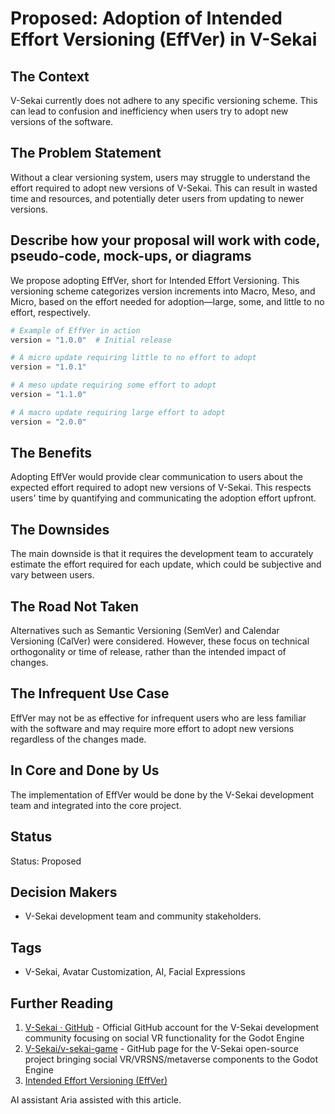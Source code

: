 # Proposed: Adoption of Intended Effort Versioning (EffVer) in V-Sekai

## The Context

V-Sekai currently does not adhere to any specific versioning scheme. This can lead to confusion and inefficiency when users try to adopt new versions of the software.

## The Problem Statement

Without a clear versioning system, users may struggle to understand the effort required to adopt new versions of V-Sekai. This can result in wasted time and resources, and potentially deter users from updating to newer versions.

## Describe how your proposal will work with code, pseudo-code, mock-ups, or diagrams

We propose adopting EffVer, short for Intended Effort Versioning. This versioning scheme categorizes version increments into Macro, Meso, and Micro, based on the effort needed for adoption—large, some, and little to no effort, respectively.

```python
# Example of EffVer in action
version = "1.0.0"  # Initial release

# A micro update requiring little to no effort to adopt
version = "1.0.1"

# A meso update requiring some effort to adopt
version = "1.1.0"

# A macro update requiring large effort to adopt
version = "2.0.0"
```

## The Benefits

Adopting EffVer would provide clear communication to users about the expected effort required to adopt new versions of V-Sekai. This respects users' time by quantifying and communicating the adoption effort upfront.

## The Downsides

The main downside is that it requires the development team to accurately estimate the effort required for each update, which could be subjective and vary between users.

## The Road Not Taken

Alternatives such as Semantic Versioning (SemVer) and Calendar Versioning (CalVer) were considered. However, these focus on technical orthogonality or time of release, rather than the intended impact of changes.

## The Infrequent Use Case

EffVer may not be as effective for infrequent users who are less familiar with the software and may require more effort to adopt new versions regardless of the changes made.

## In Core and Done by Us

The implementation of EffVer would be done by the V-Sekai development team and integrated into the core project.

## Status

Status: Proposed <!-- Draft | Proposed | Rejected | Accepted | Deprecated | Superseded by -->

## Decision Makers

- V-Sekai development team and community stakeholders.

## Tags

- V-Sekai, Avatar Customization, AI, Facial Expressions

## Further Reading

1. [V-Sekai · GitHub](https://github.com/v-sekai) - Official GitHub account for the V-Sekai development community focusing on social VR functionality for the Godot Engine
2. [V-Sekai/v-sekai-game](https://github.com/v-sekai/v-sekai-game) - GitHub page for the V-Sekai open-source project bringing social VR/VRSNS/metaverse components to the Godot Engine
3. [Intended Effort Versioning (EffVer)](https://jacobtomlinson.dev/effver/)

AI assistant Aria assisted with this article.
